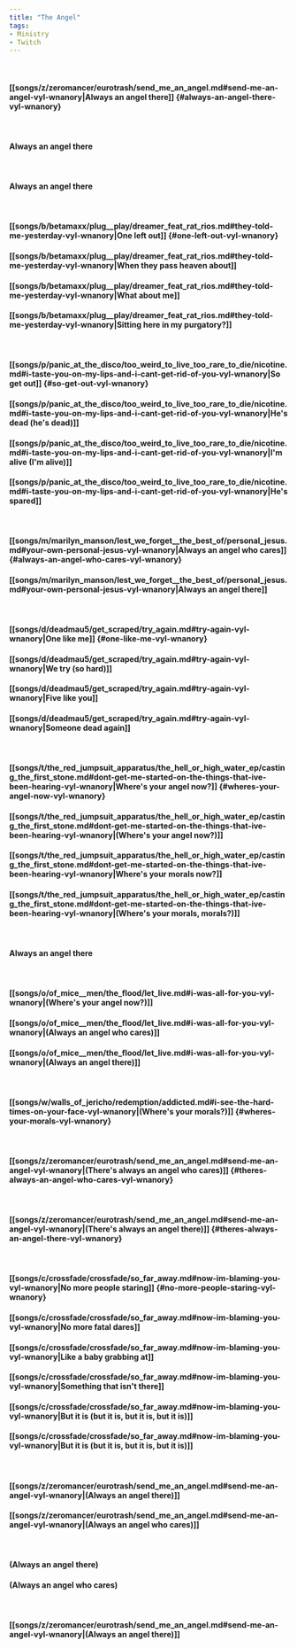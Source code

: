 ```yaml
---
title: "The Angel"
tags:
- Ministry
- Twitch
---
```

&nbsp;
#### [[songs/z/zeromancer/eurotrash/send_me_an_angel.md#send-me-an-angel-vyl-wnanory|Always an angel there]] {#always-an-angel-there-vyl-wnanory}
&nbsp;
#### Always an angel there
&nbsp;
#### Always an angel there
&nbsp;
#### [[songs/b/betamaxx/plug__play/dreamer_feat_rat_rios.md#they-told-me-yesterday-vyl-wnanory|One left out]] {#one-left-out-vyl-wnanory}
#### [[songs/b/betamaxx/plug__play/dreamer_feat_rat_rios.md#they-told-me-yesterday-vyl-wnanory|When they pass heaven about]]
#### [[songs/b/betamaxx/plug__play/dreamer_feat_rat_rios.md#they-told-me-yesterday-vyl-wnanory|What about me]]
#### [[songs/b/betamaxx/plug__play/dreamer_feat_rat_rios.md#they-told-me-yesterday-vyl-wnanory|Sitting here in my purgatory?]]
&nbsp;
#### [[songs/p/panic_at_the_disco/too_weird_to_live_too_rare_to_die/nicotine.md#i-taste-you-on-my-lips-and-i-cant-get-rid-of-you-vyl-wnanory|So get out]] {#so-get-out-vyl-wnanory}
#### [[songs/p/panic_at_the_disco/too_weird_to_live_too_rare_to_die/nicotine.md#i-taste-you-on-my-lips-and-i-cant-get-rid-of-you-vyl-wnanory|He's dead (he's dead)]]
#### [[songs/p/panic_at_the_disco/too_weird_to_live_too_rare_to_die/nicotine.md#i-taste-you-on-my-lips-and-i-cant-get-rid-of-you-vyl-wnanory|I'm alive (I'm alive)]]
#### [[songs/p/panic_at_the_disco/too_weird_to_live_too_rare_to_die/nicotine.md#i-taste-you-on-my-lips-and-i-cant-get-rid-of-you-vyl-wnanory|He's spared]]
&nbsp;
#### [[songs/m/marilyn_manson/lest_we_forget__the_best_of/personal_jesus.md#your-own-personal-jesus-vyl-wnanory|Always an angel who cares]] {#always-an-angel-who-cares-vyl-wnanory}
#### [[songs/m/marilyn_manson/lest_we_forget__the_best_of/personal_jesus.md#your-own-personal-jesus-vyl-wnanory|Always an angel there]]
&nbsp;
#### [[songs/d/deadmau5/get_scraped/try_again.md#try-again-vyl-wnanory|One like me]] {#one-like-me-vyl-wnanory}
#### [[songs/d/deadmau5/get_scraped/try_again.md#try-again-vyl-wnanory|We try (so hard)]]
#### [[songs/d/deadmau5/get_scraped/try_again.md#try-again-vyl-wnanory|Five like you]]
#### [[songs/d/deadmau5/get_scraped/try_again.md#try-again-vyl-wnanory|Someone dead again]]
&nbsp;
#### [[songs/t/the_red_jumpsuit_apparatus/the_hell_or_high_water_ep/casting_the_first_stone.md#dont-get-me-started-on-the-things-that-ive-been-hearing-vyl-wnanory|Where's your angel now?]] {#wheres-your-angel-now-vyl-wnanory}
#### [[songs/t/the_red_jumpsuit_apparatus/the_hell_or_high_water_ep/casting_the_first_stone.md#dont-get-me-started-on-the-things-that-ive-been-hearing-vyl-wnanory|(Where's your angel now?)]]
#### [[songs/t/the_red_jumpsuit_apparatus/the_hell_or_high_water_ep/casting_the_first_stone.md#dont-get-me-started-on-the-things-that-ive-been-hearing-vyl-wnanory|Where's your morals now?]]
#### [[songs/t/the_red_jumpsuit_apparatus/the_hell_or_high_water_ep/casting_the_first_stone.md#dont-get-me-started-on-the-things-that-ive-been-hearing-vyl-wnanory|(Where's your morals, morals?)]]
&nbsp;
#### Always an angel there
&nbsp;
#### [[songs/o/of_mice__men/the_flood/let_live.md#i-was-all-for-you-vyl-wnanory|(Where's your angel now?)]]
#### [[songs/o/of_mice__men/the_flood/let_live.md#i-was-all-for-you-vyl-wnanory|(Always an angel who cares)]]
#### [[songs/o/of_mice__men/the_flood/let_live.md#i-was-all-for-you-vyl-wnanory|(Always an angel there)]]
&nbsp;
#### [[songs/w/walls_of_jericho/redemption/addicted.md#i-see-the-hard-times-on-your-face-vyl-wnanory|(Where's your morals?)]] {#wheres-your-morals-vyl-wnanory}
&nbsp;
#### [[songs/z/zeromancer/eurotrash/send_me_an_angel.md#send-me-an-angel-vyl-wnanory|(There's always an angel who cares)]] {#theres-always-an-angel-who-cares-vyl-wnanory}
&nbsp;
#### [[songs/z/zeromancer/eurotrash/send_me_an_angel.md#send-me-an-angel-vyl-wnanory|(There's always an angel there)]] {#theres-always-an-angel-there-vyl-wnanory}
&nbsp;
#### [[songs/c/crossfade/crossfade/so_far_away.md#now-im-blaming-you-vyl-wnanory|No more people staring]] {#no-more-people-staring-vyl-wnanory}
#### [[songs/c/crossfade/crossfade/so_far_away.md#now-im-blaming-you-vyl-wnanory|No more fatal dares]]
#### [[songs/c/crossfade/crossfade/so_far_away.md#now-im-blaming-you-vyl-wnanory|Like a baby grabbing at]]
#### [[songs/c/crossfade/crossfade/so_far_away.md#now-im-blaming-you-vyl-wnanory|Something that isn't there]]
#### [[songs/c/crossfade/crossfade/so_far_away.md#now-im-blaming-you-vyl-wnanory|But it is (but it is, but it is, but it is)]]
#### [[songs/c/crossfade/crossfade/so_far_away.md#now-im-blaming-you-vyl-wnanory|But it is (but it is, but it is, but it is)]]
&nbsp;
#### [[songs/z/zeromancer/eurotrash/send_me_an_angel.md#send-me-an-angel-vyl-wnanory|(Always an angel there)]]
#### [[songs/z/zeromancer/eurotrash/send_me_an_angel.md#send-me-an-angel-vyl-wnanory|(Always an angel who cares)]]
&nbsp;
#### (Always an angel there)
#### (Always an angel who cares)
&nbsp;
#### [[songs/z/zeromancer/eurotrash/send_me_an_angel.md#send-me-an-angel-vyl-wnanory|(Always an angel there)]]
